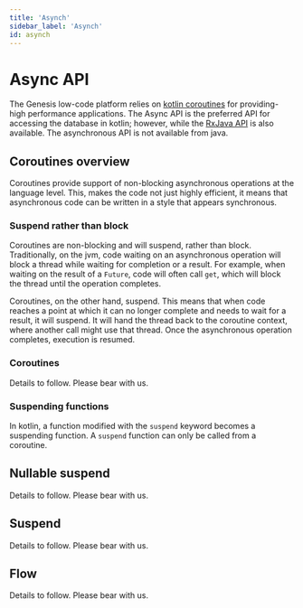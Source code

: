 ```yaml
---
title: 'Asynch'
sidebar_label: 'Asynch'
id: asynch
---
```


Async API
=========

The Genesis low-code platform relies on [kotlin coroutines](https://kotlinlang.org/docs/coroutines-overview.html) for providing-high performance applications. The Async API is the preferred API for accessing the database in kotlin; however, while the [RxJava API](/database/types-of-api/rxjava/) is also available. The asynchronous API is not available from java.

Coroutines overview[​](/database/types-of-api/asynch/#coroutines-overviewdirect-link-to-heading)
--------------------------------------------------------------------------------------------------------------------------------------------------------------

Coroutines provide support of non-blocking asynchronous operations at the language level. This, makes the code not just highly efficient, it means that asynchronous code can be written in a style that appears synchronous.

### Suspend rather than block[​](/database/types-of-api/asynch/#suspend-rather-than-blockdirect-link-to-heading)

Coroutines are non-blocking and will suspend, rather than block. Traditionally, on the jvm, code waiting on an asynchronous operation will block a thread while waiting for completion or a result. For example, when waiting on the result of a `Future`, code will often call `get`, which will block the thread until the operation completes.

Coroutines, on the other hand, suspend. This means that when code reaches a point at which it can no longer complete and needs to wait for a result, it will suspend. It will hand the thread back to the coroutine context, where another call might use that thread. Once the asynchronous operation completes, execution is resumed.

### Coroutines[​](/database/types-of-api/asynch/#coroutinesdirect-link-to-heading)

Details to follow. Please bear with us.

### Suspending functions[​](/database/types-of-api/asynch/#suspending-functionsdirect-link-to-heading)

In kotlin, a function modified with the `suspend` keyword becomes a suspending function. A `suspend` function can only be called from a coroutine.

Nullable suspend[​](/database/types-of-api/asynch/#nullable-suspenddirect-link-to-heading)
--------------------------------------------------------------------------------------------------------------------------------------------------------

Details to follow. Please bear with us.

Suspend[​](/database/types-of-api/asynch/#suspenddirect-link-to-heading)
--------------------------------------------------------------------------------------------------------------------------------------

Details to follow. Please bear with us.

Flow[​](/database/types-of-api/asynch/#flowdirect-link-to-heading)
--------------------------------------------------------------------------------------------------------------------------------

Details to follow. Please bear with us.